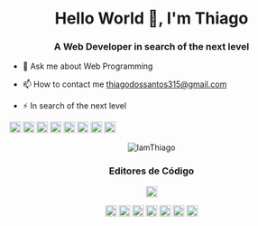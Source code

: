 <h1 align="center">Hello World 👋, I'm Thiago</h1>
<h3 align="center">A Web Developer in search of the next level</h3>

- 💬 Ask me about Web Programming

- 📫 How to contact me thiagodossantos315@gmail.com

- ⚡ In search of the next level

<p align="left">
<img src="https://devicons.github.io/devicon/devicon.git/icons/react/react-original-wordmark.svg" alt="react" width="20" height="20"/>
<img src="https://devicons.github.io/devicon/devicon.git/icons/css3/css3-original-wordmark.svg" alt="css3"  width="20" height="20"/>
<img src="https://devicons.github.io/devicon/devicon.git/icons/html5/html5-original-wordmark.svg" alt="html5"  width="20" height="20"/>
<img src="https://devicons.github.io/devicon/devicon.git/icons/javascript/javascript-original.svg" alt="javascript" width="20" height="20"/>
<img src="https://devicons.github.io/devicon/devicon.git/icons/java/java-original.svg" alt="java" width="20" height="20"/>
<img src="https://devicons.github.io/devicon/devicon.git/icons/postgresql/postgresql-original-wordmark.svg" alt="postgresql" width="20" height="20"/>
<img src="https://devicons.github.io/devicon/devicon.git/icons/php/php-original.svg" alt="PHP" width="20" height="20"/>
<img src="https://devicons.github.io/devicon/devicon.git/icons/nodejs/nodejs-original.svg" alt="nodejs" width="20" height="20"/></p><p align="center">
<img src="https://github-readme-stats.vercel.app/api?username=IamThiago-IT" alt="IamThiago"/> 
</p>

<h3 align="center">Editores de Código</h3>
<p align="center">
<img src="https://devicons.github.io/devicon/devicon.git/icons/atom/atom-original.svg" alt="atom" width="20" height="20"/></p><p align="center">
</p>
  
<p align="center">
<a href="https://codepen.io/IamThiago" target="blank"><img align="center" src="https://cdn.jsdelivr.net/npm/simple-icons@3.0.1/icons/codepen.svg" alt="IamThiago" height="20" width="20" /></a>
<a href="https://twitter.com/IamThiago_off" target="blank"><img align="center" src="https://cdn.jsdelivr.net/npm/simple-icons@3.0.1/icons/twitter.svg" alt="IamThiago" height="20" width="20" /></a>
<a href="https://linkedin.com/in/iamthiagoff" target="blank"><img align="center" src="https://cdn.jsdelivr.net/npm/simple-icons@3.0.1/icons/linkedin.svg" alt="IamThiago" height="20" width="20" /></a>
<a href="https://stackoverflow.com/users/186698/iamthiago-it" target="blank"><img align="center" src="https://cdn.jsdelivr.net/npm/simple-icons@3.0.1/icons/stackoverflow.svg" alt="IamThiago" height="20" width="20" /></a>
<a href="https://codesandbox.com/u/IamThiago-IT" target="blank"><img align="center" src="https://cdn.jsdelivr.net/npm/simple-icons@3.0.1/icons/codesandbox.svg" alt="IamThiago" height="20" width="20" /></a>
<a href="https://fb.com/IamThiagoff" target="blank"><img align="center" src="https://cdn.jsdelivr.net/npm/simple-icons@3.0.1/icons/facebook.svg" alt="IamThiago" height="20" width="20" /></a>
<a href="https://instagram.com/thiagodossantos_official" target="blank"><img align="center" src="https://cdn.jsdelivr.net/npm/simple-icons@3.0.1/icons/instagram.svg" alt="IamThiago" height="20" width="20" /></a>
</p>

<!--
**IamThiago-IT/IamThiago-IT** is a ✨ _special_ ✨ repository because its `README.md` (this file) appears on your GitHub profile.

Here are some ideas to get you started:
- Hi there 👋
- 🔭 I’m currently working on ...
- 🌱 I’m currently learning ...
- 👯 I’m looking to collaborate on ...
- 🤔 I’m looking for help with ...
- 💬 Ask me about ...
- 📫 How to reach me: ...
- 😄 Pronouns: ...
- ⚡ Fun fact: ...
-->
